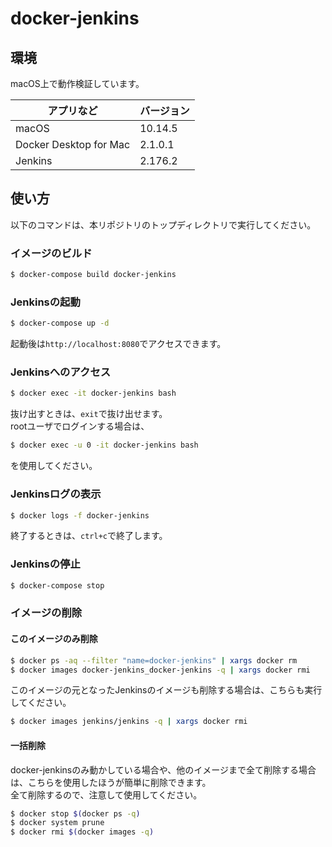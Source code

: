 # docker-jenkins

## 環境
macOS上で動作検証しています。  

|アプリなど|バージョン|
|---|---|
|macOS|10.14.5|
|Docker Desktop for Mac|2.1.0.1|
|Jenkins|2.176.2|

## 使い方
以下のコマンドは、本リポジトリのトップディレクトリで実行してください。

### イメージのビルド
```bash
$ docker-compose build docker-jenkins
```

### Jenkinsの起動
```bash
$ docker-compose up -d
```

起動後は`http://localhost:8080`でアクセスできます。

### Jenkinsへのアクセス
```bash
$ docker exec -it docker-jenkins bash
```
抜け出すときは、`exit`で抜け出せます。  
rootユーザでログインする場合は、
```bash
$ docker exec -u 0 -it docker-jenkins bash
```
を使用してください。

### Jenkinsログの表示
```bash
$ docker logs -f docker-jenkins
```
終了するときは、`ctrl+c`で終了します。

### Jenkinsの停止
```bash
$ docker-compose stop
```

### イメージの削除
#### このイメージのみ削除
```bash
$ docker ps -aq --filter "name=docker-jenkins" | xargs docker rm
$ docker images docker-jenkins_docker-jenkins -q | xargs docker rmi
```

このイメージの元となったJenkinsのイメージも削除する場合は、こちらも実行してください。

```bash
$ docker images jenkins/jenkins -q | xargs docker rmi
```

#### 一括削除
docker-jenkinsのみ動かしている場合や、他のイメージまで全て削除する場合は、こちらを使用したほうが簡単に削除できます。  
全て削除するので、注意して使用してください。

```bash
$ docker stop $(docker ps -q)
$ docker system prune
$ docker rmi $(docker images -q)
```
